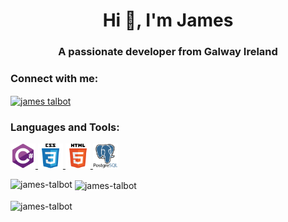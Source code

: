 <h1 align="center">Hi 👋, I'm James</h1>
<h3 align="center">A passionate developer from Galway Ireland</h3>

<h3 align="left">Connect with me:</h3>
<p align="left">
<a href="https://linkedin.com/in/james talbot" target="blank"><img align="center" src="https://raw.githubusercontent.com/rahuldkjain/github-profile-readme-generator/master/src/images/icons/Social/linked-in-alt.svg" alt="james talbot" height="30" width="40" /></a>
</p>

<h3 align="left">Languages and Tools:</h3>
<p align="left"> <a href="https://www.w3schools.com/cs/" target="_blank" rel="noreferrer"> <img src="https://raw.githubusercontent.com/devicons/devicon/master/icons/csharp/csharp-original.svg" alt="csharp" width="40" height="40"/> </a> <a href="https://www.w3schools.com/css/" target="_blank" rel="noreferrer"> <img src="https://raw.githubusercontent.com/devicons/devicon/master/icons/css3/css3-original-wordmark.svg" alt="css3" width="40" height="40"/> </a> <a href="https://www.w3.org/html/" target="_blank" rel="noreferrer"> <img src="https://raw.githubusercontent.com/devicons/devicon/master/icons/html5/html5-original-wordmark.svg" alt="html5" width="40" height="40"/> </a> <a href="https://www.postgresql.org" target="_blank" rel="noreferrer"> <img src="https://raw.githubusercontent.com/devicons/devicon/master/icons/postgresql/postgresql-original-wordmark.svg" alt="postgresql" width="40" height="40"/> </a> </p>

<p><img align="left" src="https://github-readme-stats.vercel.app/api/top-langs?username=james-talbot&show_icons=true&locale=en&layout=compact" alt="james-talbot" /></p>

<p>&nbsp;<img align="center" src="https://github-readme-stats.vercel.app/api?username=james-talbot&show_icons=true&locale=en" alt="james-talbot" /></p>

<p><img align="center" src="https://github-readme-streak-stats.herokuapp.com/?user=james-talbot&" alt="james-talbot" /></p>
